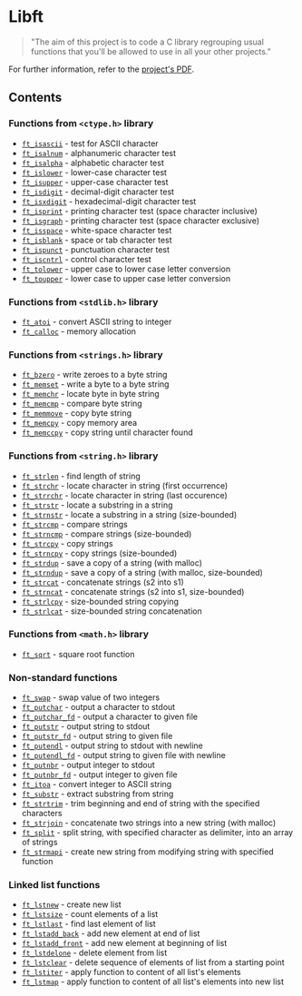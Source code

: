 # Libft

>"The aim of this project is to code a C library regrouping usual functions that you'll be allowed to use in all your other projects."

For further information, refer to the [project's PDF](../_PDFs/).

## Contents

### Functions from `<ctype.h>` library
* [`ft_isascii`](./ft_isascii.c)			- test for ASCII character
* [`ft_isalnum`](./ft_isalnum.c)			- alphanumeric character test
* [`ft_isalpha`](./ft_isalpha.c)			- alphabetic character test
* [`ft_islower`](./ft_islower_bonus.c)		- lower-case character test
* [`ft_isupper`](./ft_isupper_bonus.c)		- upper-case character test
* [`ft_isdigit`](./ft_isdigit.c)			- decimal-digit character test
* [`ft_isxdigit`](./ft_isxdigit_bonus.c)	- hexadecimal-digit character test
* [`ft_isprint`](./ft_isprint.c)			- printing character test (space character inclusive)
* [`ft_isgraph`](./ft_isgraph_bonus.c)		- printing character test (space character exclusive)
* [`ft_isspace`](./ft_isspace_bonus.c)		- white-space character test
* [`ft_isblank`](./ft_isblank_bonus.c)		- space or tab character test
* [`ft_ispunct`](./ft_ispunct_bonus.c)		- punctuation character test
* [`ft_iscntrl`](./ft_iscntrl_bonus.c)		- control character test
* [`ft_tolower`](./ft_tolower.c)			- upper case to lower case letter conversion
* [`ft_toupper`](./ft_toupper.c)			- lower case to upper case letter conversion

### Functions from `<stdlib.h>` library
* [`ft_atoi`](./ft_atoi.c)		- convert ASCII string to integer
* [`ft_calloc`](./ft_calloc.c)	- memory allocation

### Functions from `<strings.h>` library
* [`ft_bzero`](./ft_bzero.c)		- write zeroes to a byte string
* [`ft_memset`](./ft_memset.c)		- write a byte to a byte string
* [`ft_memchr`](./ft_memchr.c)		- locate byte in byte string
* [`ft_memcmp`](./ft_memcmp.c)		- compare byte string
* [`ft_memmove`](./ft_memmove.c)	- copy byte string
* [`ft_memcpy`](./ft_memcpy.c)		- copy memory area
* [`ft_memccpy`](./ft_memccpy.c)	- copy string until character found

### Functions from `<string.h>` library
* [`ft_strlen`](./ft_strlen.c)			- find length of string
* [`ft_strchr`](./ft_strchr.c)			- locate character in string (first occurrence)
* [`ft_strrchr`](./ft_strrchr.c)		- locate character in string (last occurence)
* [`ft_strstr`](./ft_strstr_bonus.c)	- locate a substring in a string
* [`ft_strnstr`](./ft_strnstr.c)		- locate a substring in a string (size-bounded)
* [`ft_strcmp`](./ft_strcmp_bonus.c)	- compare strings
* [`ft_strncmp`](./ft_strncmp.c)		- compare strings (size-bounded)
* [`ft_strcpy`](./ft_strcpy_bonus.c)	- copy strings
* [`ft_strncpy`](./ft_strncpy_bonus.c)	- copy strings (size-bounded)
* [`ft_strdup`](./ft_strdup.c)			- save a copy of a string (with malloc)
* [`ft_strndup`](./ft_strndup_bonus.c)	- save a copy of a string (with malloc, size-bounded)
* [`ft_strcat`](./ft_strcat_bonus.c)	- concatenate strings (s2 into s1)
* [`ft_strncat`](./ft_strncat_bonus.c)	- concatenate strings (s2 into s1, size-bounded)
* [`ft_strlcpy`](./ft_strlcpy.c)		- size-bounded string copying
* [`ft_strlcat`](./ft_strlcat.c)		- size-bounded string concatenation

### Functions from `<math.h>` library
* [`ft_sqrt`](./ft_sqrt_bonus.c)	- square root function

### Non-standard functions
* [`ft_swap`](./ft_swap_bonus.c)			- swap value of two integers
* [`ft_putchar`](./ft_putchar_bonus.c)		- output a character to stdout
* [`ft_putchar_fd`](./ft_putchar_fd.c)		- output a character to given file
* [`ft_putstr`](./ft_putstr_bonus.c)		- output string to stdout
* [`ft_putstr_fd`](./ft_putstr_fd.c)		- output string to given file
* [`ft_putendl`](./ft_putendl_bonus.c)		- output string to stdout with newline
* [`ft_putendl_fd`](./ft_putendl_fd.c)		- output string to given file with newline
* [`ft_putnbr`](./ft_putnbr_bonus.c)		- output integer to stdout
* [`ft_putnbr_fd`](./ft_putnbr_fd.c)		- output integer to given file
* [`ft_itoa`](./ft_itoa.c)					- convert integer to ASCII string
* [`ft_substr`](./ft_substr.c)				- extract substring from string
* [`ft_strtrim`](./ft_strtrim.c)			- trim beginning and end of string with the specified characters
* [`ft_strjoin`](./ft_strjoin.c)			- concatenate two strings into a new string (with malloc)
* [`ft_split`](./ft_split.c)				- split string, with specified character as delimiter, into an array of strings
* [`ft_strmapi`](./ft_strmapi.c)			- create new string from modifying string with specified function

### Linked list functions
* [`ft_lstnew`](./ft_lstnew.c)				- create new list
* [`ft_lstsize`](./ft_lstsize.c)			- count elements of a list
* [`ft_lstlast`](./ft_lstlast.c)			- find last element of list
* [`ft_lstadd_back`](./ft_lstadd_back.c)	- add new element at end of list
* [`ft_lstadd_front`](./ft_lstadd_front.c)	- add new element at beginning of list
* [`ft_lstdelone`](./ft_lstdelone.c)		- delete element from list
* [`ft_lstclear`](./ft_lstclear.c)			- delete sequence of elements of list from a starting point
* [`ft_lstiter`](./ft_lstiter.c)			- apply function to content of all list's elements
* [`ft_lstmap`](./ft_lstmap.c)				- apply function to content of all list's elements into new list
